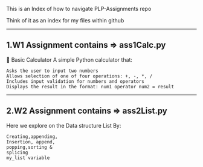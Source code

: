 This is an Index of how to navigate PLP-Assignments repo

Think of it as an index for my files within github

---------------------------------------
1.W1 Assignment contains => ass1Calc.py
---------------------------------------
🧮 Basic Calculator 
A simple Python calculator that: 

    Asks the user to input two numbers
    Allows selection of one of four operations: +, -, *, /
    Includes input validation for numbers and operators
    Displays the result in the format: num1 operator num2 = result
---------------------------------------     
2.W2 Assignment contains => ass2List.py
---------------------------------------
Here we explore on the Data structure List By:
   
    Creating,appending, 
    Insertion, append, 
    popping,sorting &
    splicing 
    my_list variable
    
     
    
 

